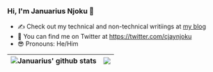 ### Hi, I'm Januarius Njoku 👋

- ✍️ Check out my technical and non-technical writiings at [my blog](https://jennaro.hashnode.dev)
- 🐤 You can find me on Twitter at https://twitter.com/cjaynjoku
- :sunglasses: Pronouns: He/Him

| <img align="center" src="https://github-readme-stats.vercel.app/api?username=cjaynjoku&show_icons=true&include_all_commits=true&theme=buefy&hide_border=true" alt="Januarius' github stats" /> | <img align="center" src="https://github-readme-stats.vercel.app/api/top-langs/?username=cjaynjoku&layout=compact&theme=buefy&hide_border=true" /> |
| ------------- | ------------- |
